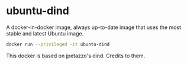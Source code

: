 # ubuntu-dind
A docker-in-docker image, always up-to-date image that uses the most stable and latest Ubuntu image.

```bash
docker run --privileged -it ubuntu-dind
```

This docker is based on jpetazzo's dind. Credits to them.
